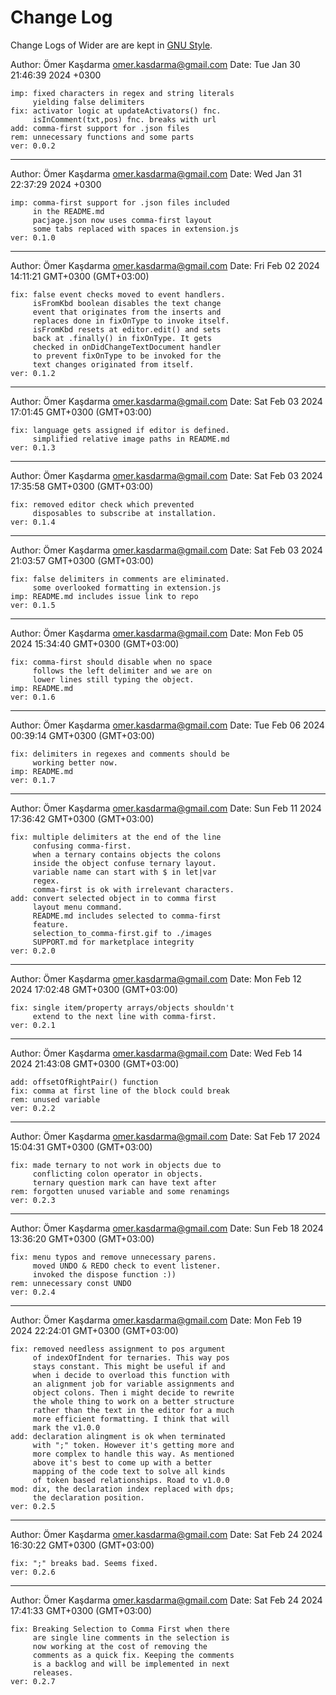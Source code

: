 # Change Log

Change Logs of Wider are are kept in [GNU Style](https://www.gnu.org/prep/standards/html_node/Style-of-Change-Logs.html#Style-of-Change-Logs).

Author: Ömer Kaşdarma <omer.kasdarma@gmail.com>
Date:   Tue Jan 30 21:46:39 2024 +0300

    imp: fixed characters in regex and string literals
         yielding false delimiters
    fix: activator logic at updateActivators() fnc.
         isInComment(txt,pos) fnc. breaks with url
    add: comma-first support for .json files
    rem: unnecessary functions and some parts
    ver: 0.0.2
_________________________________________________

Author: Ömer Kaşdarma <omer.kasdarma@gmail.com>
Date:   Wed Jan 31 22:37:29 2024 +0300

    imp: comma-first support for .json files included
         in the README.md
         pacjage.json now uses comma-first layout
         some tabs replaced with spaces in extension.js
    ver: 0.1.0
_________________________________________________

Author: Ömer Kaşdarma <omer.kasdarma@gmail.com>
Date: Fri Feb 02 2024 14:11:21 GMT+0300 (GMT+03:00)

    fix: false event checks moved to event handlers.
         isFromKbd boolean disables the text change
         event that originates from the inserts and
         replaces done in fixOnType to invoke itself.
         isFromKbd resets at editor.edit() and sets
         back at .finally() in fixOnType. It gets
         checked in onDidChangeTextDocument handler
         to prevent fixOnType to be invoked for the
         text changes originated from itself.
    ver: 0.1.2
_________________________________________________

Author: Ömer Kaşdarma <omer.kasdarma@gmail.com>
Date: Sat Feb 03 2024 17:01:45 GMT+0300 (GMT+03:00)

    fix: language gets assigned if editor is defined.
         simplified relative image paths in README.md
    ver: 0.1.3
_________________________________________________

Author: Ömer Kaşdarma <omer.kasdarma@gmail.com>
Date: Sat Feb 03 2024 17:35:58 GMT+0300 (GMT+03:00)

    fix: removed editor check which prevented
         disposables to subscribe at installation.
    ver: 0.1.4
_________________________________________________

Author: Ömer Kaşdarma <omer.kasdarma@gmail.com>
Date: Sat Feb 03 2024 21:03:57 GMT+0300 (GMT+03:00)

    fix: false delimiters in comments are eliminated.
         some overlooked formatting in extension.js
    imp: README.md includes issue link to repo
    ver: 0.1.5
_________________________________________________
Author: Ömer Kaşdarma <omer.kasdarma@gmail.com>
Date: Mon Feb 05 2024 15:34:40 GMT+0300 (GMT+03:00)

    fix: comma-first should disable when no space
         follows the left delimiter and we are on
         lower lines still typing the object.
    imp: README.md
    ver: 0.1.6
_________________________________________________
Author: Ömer Kaşdarma <omer.kasdarma@gmail.com>
Date: Tue Feb 06 2024 00:39:14 GMT+0300 (GMT+03:00)
 

    fix: delimiters in regexes and comments should be
         working better now.
    imp: README.md
    ver: 0.1.7
_________________________________________________
Author: Ömer Kaşdarma <omer.kasdarma@gmail.com>
Date: Sun Feb 11 2024 17:36:42 GMT+0300 (GMT+03:00)
 

    fix: multiple delimiters at the end of the line
         confusing comma-first.
         when a ternary contains objects the colons
         inside the object confuse ternary layout.
         variable name can start with $ in let|var
         regex.
         comma-first is ok with irrelevant characters.
    add: convert selected object in to comma first
         layout menu command.
         README.md includes selected to comma-first
         feature.
         selection_to_comma-first.gif to ./images
         SUPPORT.md for marketplace integrity
    ver: 0.2.0
_________________________________________________
Author: Ömer Kaşdarma <omer.kasdarma@gmail.com>
Date: Mon Feb 12 2024 17:02:48 GMT+0300 (GMT+03:00)
 

    fix: single item/property arrays/objects shouldn't
         extend to the next line with comma-first.
    ver: 0.2.1
_________________________________________________
Author: Ömer Kaşdarma <omer.kasdarma@gmail.com>
Date: Wed Feb 14 2024 21:43:08 GMT+0300 (GMT+03:00)
 

    add: offsetOfRightPair() function
    fix: comma at first line of the block could break
    rem: unused variable
    ver: 0.2.2
_________________________________________________
Author: Ömer Kaşdarma <omer.kasdarma@gmail.com>
Date: Sat Feb 17 2024 15:04:31 GMT+0300 (GMT+03:00)
 

    fix: made ternary to not work in objects due to
         conflicting colon operator in objects.
         ternary question mark can have text after
    rem: forgotten unused variable and some renamings
    ver: 0.2.3
_________________________________________________
Author: Ömer Kaşdarma <omer.kasdarma@gmail.com>
Date: Sun Feb 18 2024 13:36:20 GMT+0300 (GMT+03:00)
 

    fix: menu typos and remove unnecessary parens.
         moved UNDO & REDO check to event listener.
         invoked the dispose function :))
    rem: unnecessary const UNDO
    ver: 0.2.4
_________________________________________________
Author: Ömer Kaşdarma <omer.kasdarma@gmail.com>
Date: Mon Feb 19 2024 22:24:01 GMT+0300 (GMT+03:00)
 

    fix: removed needless assignment to pos argument
         of indexOfIndent for ternaries. This way pos
         stays constant. This might be useful if and
         when i decide to overload this function with
         an alignment job for variable assignments and
         object colons. Then i might decide to rewrite
         the whole thing to work on a better structure
         rather than the text in the editor for a much
         more efficient formatting. I think that will
         mark the v1.0.0
    add: declaration alingment is ok when terminated
         with ";" token. However it's getting more and
         more complex to handle this way. As mentioned
         above it's best to come up with a better
         mapping of the code text to solve all kinds
         of token based relationships. Road to v1.0.0
    mod: dix, the declaration index replaced with dps;
         the declaration position.
    ver: 0.2.5
_________________________________________________
Author: Ömer Kaşdarma <omer.kasdarma@gmail.com>
Date: Sat Feb 24 2024 16:30:22 GMT+0300 (GMT+03:00)
 

    fix: ";" breaks bad. Seems fixed.
    ver: 0.2.6
_________________________________________________
Author: Ömer Kaşdarma <omer.kasdarma@gmail.com>
Date: Sat Feb 24 2024 17:41:33 GMT+0300 (GMT+03:00)
 

    fix: Breaking Selection to Comma First when there
         are single line comments in the selection is
         now working at the cost of removing the
         comments as a quick fix. Keeping the comments
         is a backlog and will be implemented in next
         releases.
    ver: 0.2.7
